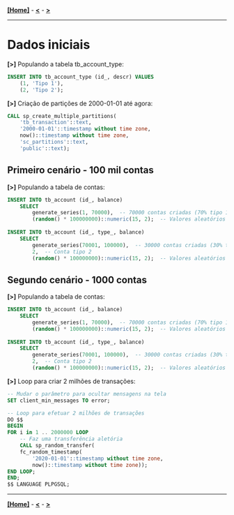 [**[Home]**](../README.md "Página inicial") - 
[**<**](03_proc_func.md "Criação de procedures e funções") - 
[**>**]()

---

# Dados iniciais

**[>]** Populando a tabela tb_account_type:
```sql
INSERT INTO tb_account_type (id_, descr) VALUES 
    (1, 'Tipo 1'),
    (2, 'Tipo 2');
``` 

**[>]** Criação de partições de 2000-01-01 até agora:
```sql
CALL sp_create_multiple_partitions(
    'tb_transaction'::text,
    '2000-01-01'::timestamp without time zone,
    now()::timestamp without time zone,
    'sc_partitions'::text,
    'public'::text);
```

## Primeiro cenário - 100 mil contas

**[>]** Populando a tabela de contas:
```sql
INSERT INTO tb_account (id_, balance) 
    SELECT 
        generate_series(1, 70000),  -- 70000 contas criadas (70% tipo 1)
        (random() * 100000000)::numeric(15, 2);  -- Valores aleatórios para saldo
        
INSERT INTO tb_account (id_, type_, balance) 
    SELECT 
        generate_series(70001, 100000),  -- 30000 contas criadas (30% tipo 2)
        2,  -- Conta tipo 2
        (random() * 100000000)::numeric(15, 2);  -- Valores aleatórios para saldo
``` 

## Segundo cenário - 1000 contas

**[>]** Populando a tabela de contas:
```sql
INSERT INTO tb_account (id_, balance) 
    SELECT 
        generate_series(1, 70000),  -- 70000 contas criadas (70% tipo 1)
        (random() * 100000000)::numeric(15, 2);  -- Valores aleatórios para saldo
        
INSERT INTO tb_account (id_, type_, balance) 
    SELECT 
        generate_series(70001, 100000),  -- 30000 contas criadas (30% tipo 2)
        2,  -- Conta tipo 2
        (random() * 100000000)::numeric(15, 2);  -- Valores aleatórios para saldo
``` 

**[>]** Loop para criar 2 milhões de transações:
```sql
-- Mudar o parâmetro para ocultar mensagens na tela
SET client_min_messages TO error;

-- Loop para efetuar 2 milhões de transações
DO $$
BEGIN
FOR i in 1 .. 2000000 LOOP
    -- Faz uma transferência aletória
    CALL sp_random_transfer(
	fc_random_timestamp(
		'2020-01-01'::timestamp without time zone,
		now()::timestamp without time zone));
END LOOP;
END;
$$ LANGUAGE PLPGSQL;
``` 

---

[**[Home]**](../README.md "Página inicial") - 
[**<**](03_proc_func.md "Criação de procedures e funções") - 
[**>**]()
